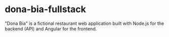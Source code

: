 # dona-bia-fullstack
"Dona Bia" is a fictional restaurant web application built with Node.js for the backend (API) and Angular for the frontend.
